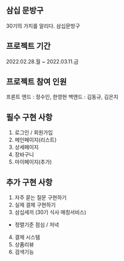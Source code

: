 ## 삼십 문방구
30기의 가치를 알리다. 삼십문방구

## 프로젝트 기간
2022.02.28.월 ~ 2022.03.11.금

## 프로젝트 참여 인원
프론트 엔드 : 정수인, 한영현
백엔드 : 김동규, 김은지

## 필수 구현 사항
1. 로그인 / 회원가입
2. 메인페이지(리스트)
3. 상세페이지
4. 장바구니
5. 마이페이지(추가)

## 추가 구현 사항
1. 자주 묻는 질문 구현하기
2. 실제 결제 구현하기
3. 삼십세끼 (30기 식사 매칭서비스)
- 정렬기준 점심 / 저녁
4. 결제 시스템
5. 상품리뷰
6. 검색기능

